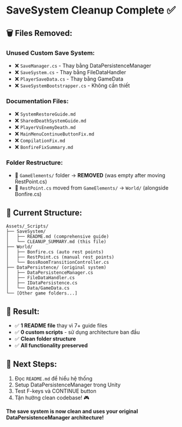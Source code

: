 # SaveSystem Cleanup Complete ✅

## 🗑️ **Files Removed:**

### Unused Custom Save System:
- ❌ `SaveManager.cs` - Thay bằng DataPersistenceManager
- ❌ `SaveSystem.cs` - Thay bằng FileDataHandler  
- ❌ `PlayerSaveData.cs` - Thay bằng GameData
- ❌ `SaveSystemBootstrapper.cs` - Không cần thiết

### Documentation Files:
- ❌ `SystemRestoreGuide.md`
- ❌ `SharedDeathSystemGuide.md`
- ❌ `PlayerVsEnemyDeath.md`
- ❌ `MainMenuContinueButtonFix.md`
- ❌ `CompilationFix.md`
- ❌ `BonfireFixSummary.md`

### Folder Restructure:
- 📁 `GameElements/` folder → **REMOVED** (was empty after moving RestPoint.cs)
- 📁 `RestPoint.cs` moved from `GameElements/` → `World/` (alongside Bonfire.cs)

## 📁 **Current Structure:**
```
Assets/_Scripts/
├── SaveSystem/
│   ├── README.md (comprehensive guide)
│   └── CLEANUP_SUMMARY.md (this file)
├── World/
│   ├── Bonfire.cs (auto rest points)
│   ├── RestPoint.cs (manual rest points)
│   └── BossRoomTransitionController.cs
├── DataPersistence/ (original system)
│   ├── DataPersistenceManager.cs
│   ├── FileDataHandler.cs
│   ├── IDataPersistence.cs
│   └── Data/GameData.cs
└── [Other game folders...]
```

## 🎯 **Result:**
- ✅ **1 README file** thay vì 7+ guide files
- ✅ **0 custom scripts** - sử dụng architecture ban đầu
- ✅ **Clean folder structure**
- ✅ **All functionality preserved**

## 📖 **Next Steps:**
1. Đọc `README.md` để hiểu hệ thống
2. Setup DataPersistenceManager trong Unity
3. Test F-keys và CONTINUE button
4. Tận hưởng clean codebase! 🎮

**The save system is now clean and uses your original DataPersistenceManager architecture!**
